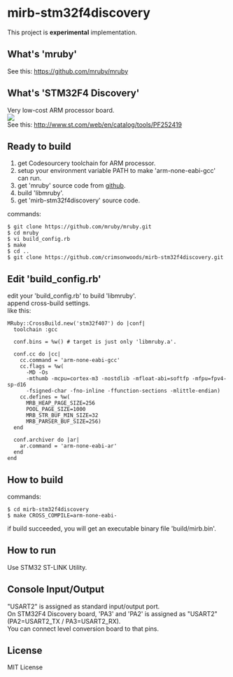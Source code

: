 mirb-stm32f4discovery
====

This project is __experimental__ implementation.

What's 'mruby'
----
See this: https://github.com/mruby/mruby

What's 'STM32F4 Discovery'
----
Very low-cost ARM processor board.<br/>
<img src="http://www.st.com/st-web-ui/static/active/en/fragment/product_related/rpn_information/board_photo/stm32f4_discovery.jpg"/><br/>
See this: http://www.st.com/web/en/catalog/tools/PF252419

Ready to build
----

1. get Codesourcery toolchain for ARM processor.
2. setup your environment variable PATH to make 'arm-none-eabi-gcc' can run.
3. get 'mruby' source code from <a href="https://github.com/mruby/mruby">github</a>.
4. build 'libmruby'.
5. get 'mirb-stm32f4discovery' source code.

commands:

    $ git clone https://github.com/mruby/mruby.git
    $ cd mruby
    $ vi build_config.rb
    $ make
    $ cd ..
    $ git clone https://github.com/crimsonwoods/mirb-stm32f4discovery.git

Edit 'build_config.rb'
----
edit your 'build_config.rb' to build 'libmruby'.<br/>
append cross-build settings.<br/>
like this:

    MRuby::CrossBuild.new('stm32f407') do |conf|
      toolchain :gcc
    
      conf.bins = %w() # target is just only 'libmruby.a'.
    
      conf.cc do |cc|
        cc.command = 'arm-none-eabi-gcc'
        cc.flags = %w(
          -MD -Os
          -mthumb -mcpu=cortex-m3 -nostdlib -mfloat-abi=softfp -mfpu=fpv4-sp-d16
          -fsigned-char -fno-inline -ffunction-sections -mlittle-endian)
        cc.defines = %w(
          MRB_HEAP_PAGE_SIZE=256
          POOL_PAGE_SIZE=1000
          MRB_STR_BUF_MIN_SIZE=32
          MRB_PARSER_BUF_SIZE=256)
      end
    
      conf.archiver do |ar|
        ar.command = 'arm-none-eabi-ar'
      end
    end

How to build
----

commands:

    $ cd mirb-stm32f4discovery
    $ make CROSS_COMPILE=arm-none-eabi-

if build succeeded, you will get an executable binary file 'build/mirb.bin'.

How to run
----
Use STM32 ST-LINK Utility.

Console Input/Output
----
"USART2" is assigned as standard input/output port.<br/>
On STM32F4 Discovery board, 'PA3' and 'PA2' is assigned as "USART2" (PA2=USART2_TX / PA3=USART2_RX).<br/>
You can connect level conversion board to that pins.<br/>

License
----
MIT License
